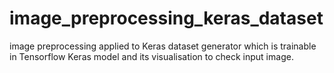 # image_preprocessing_keras_dataset
image preprocessing applied to Keras dataset generator which is trainable in Tensorflow Keras model and its visualisation to check input image.
